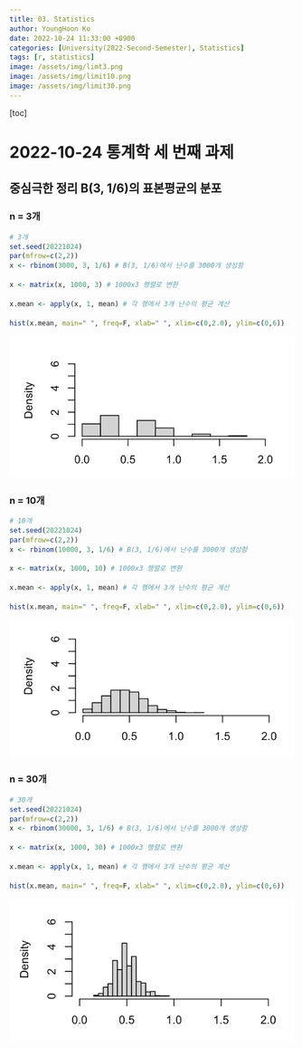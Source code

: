 ```yaml
---
title: 03. Statistics
author: YoungHoon Ko
date: 2022-10-24 11:33:00 +0900
categories: [University(2022-Second-Semester), Statistics]
tags: [r, statistics]
image: /assets/img/limt3.png
image: /assets/img/limit10.png
image: /assets/img/limit30.png
---
```


[toc]

# 2022-10-24 통계학 세 번째 과제

## 중심극한 정리 B(3, 1/6)의 표본평균의 분포

### n = 3개

```R
# 3개
set.seed(20221024)
par(mfrow=c(2,2))
x <- rbinom(3000, 3, 1/6) # B(3, 1/6)에서 난수를 3000개 생성함

x <- matrix(x, 1000, 3) # 1000x3 행렬로 변환

x.mean <- apply(x, 1, mean) # 각 행에서 3개 난수의 평균 계산

hist(x.mean, main=" ", freq=F, xlab=" ", xlim=c(0,2.0), ylim=c(0,6))
```

![이미지](/assets/img/limt3.png)



### n = 10개

```R
# 10개
set.seed(20221024)
par(mfrow=c(2,2))
x <- rbinom(10000, 3, 1/6) # B(3, 1/6)에서 난수를 3000개 생성함

x <- matrix(x, 1000, 10) # 1000x3 행렬로 변환

x.mean <- apply(x, 1, mean) # 각 행에서 3개 난수의 평균 계산

hist(x.mean, main=" ", freq=F, xlab=" ", xlim=c(0,2.0), ylim=c(0,6))
```

![이미지](/assets/img/limit10.png)



### n = 30개

```R
# 30개
set.seed(20221024)
par(mfrow=c(2,2))
x <- rbinom(30000, 3, 1/6) # B(3, 1/6)에서 난수를 3000개 생성함

x <- matrix(x, 1000, 30) # 1000x3 행렬로 변환

x.mean <- apply(x, 1, mean) # 각 행에서 3개 난수의 평균 계산

hist(x.mean, main=" ", freq=F, xlab=" ", xlim=c(0,2.0), ylim=c(0,6))
```

![이미지](/assets/img/limit30.png)